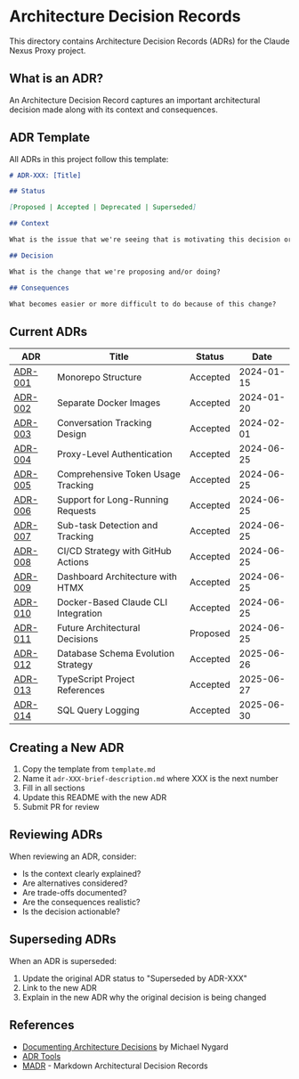 # Architecture Decision Records

This directory contains Architecture Decision Records (ADRs) for the Claude Nexus Proxy project.

## What is an ADR?

An Architecture Decision Record captures an important architectural decision made along with its context and consequences.

## ADR Template

All ADRs in this project follow this template:

```markdown
# ADR-XXX: [Title]

## Status

[Proposed | Accepted | Deprecated | Superseded]

## Context

What is the issue that we're seeing that is motivating this decision or change?

## Decision

What is the change that we're proposing and/or doing?

## Consequences

What becomes easier or more difficult to do because of this change?
```

## Current ADRs

| ADR                                                   | Title                               | Status   | Date       |
| ----------------------------------------------------- | ----------------------------------- | -------- | ---------- |
| [ADR-001](./adr-001-monorepo-structure.md)            | Monorepo Structure                  | Accepted | 2024-01-15 |
| [ADR-002](./adr-002-separate-docker-images.md)        | Separate Docker Images              | Accepted | 2024-01-20 |
| [ADR-003](./adr-003-conversation-tracking.md)         | Conversation Tracking Design        | Accepted | 2024-02-01 |
| [ADR-004](./adr-004-proxy-authentication.md)          | Proxy-Level Authentication          | Accepted | 2024-06-25 |
| [ADR-005](./adr-005-token-usage-tracking.md)          | Comprehensive Token Usage Tracking  | Accepted | 2024-06-25 |
| [ADR-006](./adr-006-long-running-requests.md)         | Support for Long-Running Requests   | Accepted | 2024-06-25 |
| [ADR-007](./adr-007-subtask-tracking.md)              | Sub-task Detection and Tracking     | Accepted | 2024-06-25 |
| [ADR-008](./adr-008-cicd-strategy.md)                 | CI/CD Strategy with GitHub Actions  | Accepted | 2024-06-25 |
| [ADR-009](./adr-009-dashboard-architecture.md)        | Dashboard Architecture with HTMX    | Accepted | 2024-06-25 |
| [ADR-010](./adr-010-docker-cli-integration.md)        | Docker-Based Claude CLI Integration | Accepted | 2024-06-25 |
| [ADR-011](./adr-011-future-decisions.md)              | Future Architectural Decisions      | Proposed | 2024-06-25 |
| [ADR-012](./adr-012-database-schema-evolution.md)     | Database Schema Evolution Strategy  | Accepted | 2025-06-26 |
| [ADR-013](./adr-013-typescript-project-references.md) | TypeScript Project References       | Accepted | 2025-06-27 |
| [ADR-014](./adr-014-sql-query-logging.md)             | SQL Query Logging                   | Accepted | 2025-06-30 |

## Creating a New ADR

1. Copy the template from `template.md`
2. Name it `adr-XXX-brief-description.md` where XXX is the next number
3. Fill in all sections
4. Update this README with the new ADR
5. Submit PR for review

## Reviewing ADRs

When reviewing an ADR, consider:

- Is the context clearly explained?
- Are alternatives considered?
- Are trade-offs documented?
- Are the consequences realistic?
- Is the decision actionable?

## Superseding ADRs

When an ADR is superseded:

1. Update the original ADR status to "Superseded by ADR-XXX"
2. Link to the new ADR
3. Explain in the new ADR why the original decision is being changed

## References

- [Documenting Architecture Decisions](https://cognitect.com/blog/2011/11/15/documenting-architecture-decisions) by Michael Nygard
- [ADR Tools](https://github.com/npryce/adr-tools)
- [MADR](https://adr.github.io/madr/) - Markdown Architectural Decision Records
